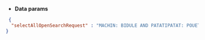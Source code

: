 * **Data params**

```json
 {
  "selectAllOpenSearchRequest" : "MACHIN: BIDULE AND PATATIPATAT: POUET"
}
```
